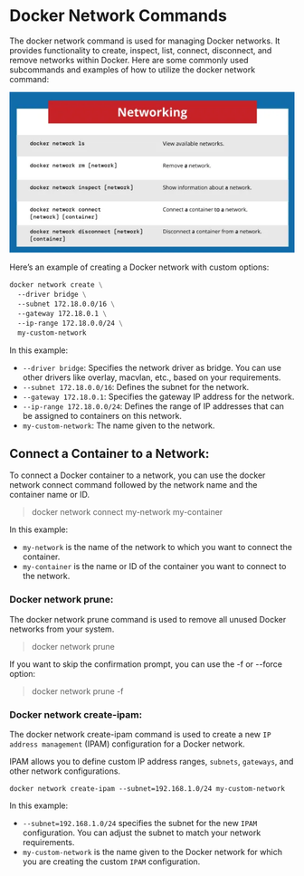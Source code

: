# Docker Network Commands

The docker network command is used for managing Docker networks. It provides functionality to create, inspect, list, connect, disconnect, and remove networks within Docker. Here are some commonly used subcommands and examples of how to utilize the docker network command:

![docker networking commands](image.png)

Here’s an example of creating a Docker network with custom options:

```Dockerfile
docker network create \
  --driver bridge \
  --subnet 172.18.0.0/16 \
  --gateway 172.18.0.1 \
  --ip-range 172.18.0.0/24 \
  my-custom-network
```

In this example:

- `--driver bridge`: Specifies the network driver as bridge. You can use other drivers like overlay, macvlan, etc., based on your requirements.
- `--subnet 172.18.0.0/16`: Defines the subnet for the network.
- `--gateway 172.18.0.1`: Specifies the gateway IP address for the network.
- `--ip-range 172.18.0.0/24`: Defines the range of IP addresses that can be assigned to containers on this network.
- `my-custom-network`: The name given to the network.

## Connect a Container to a Network:

To connect a Docker container to a network, you can use the docker network connect command followed by the network name and the container name or ID.

> docker network connect my-network my-container

In this example:

- `my-network` is the name of the network to which you want to connect the container.
- `my-container` is the name or ID of the container you want to connect to the network.

### Docker network prune:

The docker network prune command is used to remove all unused Docker networks from your system.

> docker network prune

If you want to skip the confirmation prompt, you can use the -f or --force option:

> docker network prune -f

### Docker network create-ipam:

The docker network create-ipam command is used to create a new `IP address management` (IPAM) configuration for a Docker network.

IPAM allows you to define custom IP address ranges, `subnets`, `gateways`, and other network configurations.

```
docker network create-ipam --subnet=192.168.1.0/24 my-custom-network
```

In this example:

- `--subnet=192.168.1.0/24` specifies the subnet for the new `IPAM` configuration. You can adjust the subnet to match your network requirements.
- `my-custom-network` is the name given to the Docker network for which you are creating the custom `IPAM` configuration.